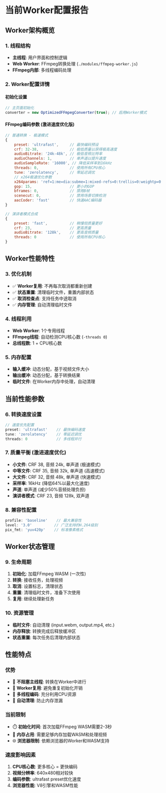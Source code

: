 # 当前Worker配置报告

## Worker架构概览

### 1. 线程结构
- **主线程**: 用户界面和控制逻辑
- **Web Worker**: FFmpeg转换处理 (`./modules/ffmpeg-worker.js`)
- **FFmpeg内部**: 多线程编码处理

### 2. Worker配置详情

#### 初始化设置
```javascript
// 主页面初始化
converter = new OptimizedFFmpegConverter(true); // 启用Worker模式
```

#### FFmpeg编码参数 (激进速度优化版)
```javascript
// 普通转换 - 极速模式
{
    preset: 'ultrafast',     // 最快编码预设
    crf: 32-38,              // 极低质量以获得极高速度
    audioBitrate: '24k-48k', // 极低音频比特率
    audioChannels: 1,        // 单声道以提升速度
    audioSampleRate: '16000', // 降低采样率到16kHz
    threads: 0,              // 使用所有CPU核心
    tune: 'zerolatency',     // 零延迟调优
    // x264极速优化参数
    x264params: 'ref=1:me=dia:subme=1:mixed-refs=0:trellis=0:weightp=0:weightb=0:8x8dct=0:fast-pskip=1:no-chroma-me=1:me-range=4:partitions=none:direct=spatial:no-deblock=1',
    gop: 15,                 // 更小的GOP
    bframes: 0,              // 禁用B帧
    scenecut: 0,             // 禁用场景切换检测
    aacCoder: 'fast'         // 快速AAC编码器
}

// 演讲者模式合成
{
    preset: 'fast',          // 稍慢但质量更好
    crf: 23,                 // 更高质量
    audioBitrate: '128k',    // 更高音频质量
    threads: 0               // 使用所有CPU核心
}
```

## Worker性能特性

### 3. 优化机制
- ✅ **Worker复用**: 不再每次取消都重新创建
- ✅ **状态重置**: 清理临时文件，重置内部状态
- ✅ **取消检查点**: 支持任务中途取消
- ✅ **内存管理**: 自动清理临时文件

### 4. 线程利用
- **Web Worker**: 1个专用线程
- **FFmpeg线程**: 自动检测CPU核心数 (`-threads 0`)
- **总线程数**: 1 + CPU核心数

### 5. 内存配置
- **输入缓冲**: 动态分配，基于视频文件大小
- **输出缓冲**: 动态分配，基于转换结果
- **临时文件**: 在Worker内存中处理，自动清理

## 当前性能参数

### 6. 转换速度设置
```javascript
// 速度优先配置
preset: 'ultrafast'    // 最快编码速度
tune: 'zerolatency'    // 零延迟调优
threads: 0             // 多线程并行
```

### 7. 质量平衡 (激进速度优化)
- **小文件**: CRF 38, 音频 24k, 单声道 (极速模式)
- **中等文件**: CRF 35, 音频 32k, 单声道 (高速模式)
- **大文件**: CRF 32, 音频 48k, 单声道 (快速模式)
- **采样率**: 16kHz (降低64%以最大化速度)
- **声道**: 单声道 (减少50%音频处理负担)
- **演讲者模式**: CRF 23, 音频 128k, 双声道

### 8. 兼容性配置
```javascript
profile: 'baseline'    // 最大兼容性
level: '3.0'          // 广泛支持的H.264级别
pix_fmt: 'yuv420p'    // 标准像素格式
```

## Worker状态管理

### 9. 生命周期
1. **初始化**: 加载FFmpeg WASM (一次性)
2. **转换**: 接收任务，处理视频
3. **取消**: 设置标志，清理状态
4. **重置**: 清理临时文件，准备下次使用
5. **复用**: 继续处理新任务

### 10. 资源管理
- **临时文件**: 自动清理 (input.webm, output.mp4, etc.)
- **内存释放**: 转换完成后释放缓冲区
- **状态重置**: 每次任务后清理内部状态

## 性能特点

### 优势
- 🚀 **不阻塞主线程**: 转换在Worker中进行
- 🔄 **Worker复用**: 避免重复初始化开销
- 🧵 **多线程编码**: 充分利用CPU资源
- 🧹 **自动清理**: 防止内存泄漏

### 当前限制
- ⏱️ **初始化时间**: 首次加载FFmpeg WASM需要2-3秒
- 💾 **内存占用**: 需要足够内存加载WASM和处理视频
- 🌐 **浏览器限制**: 依赖浏览器的Worker和WASM支持

### 速度影响因素
1. **CPU核心数**: 更多核心 = 更快编码
2. **视频分辨率**: 640x480相对较快
3. **编码参数**: ultrafast preset优化速度
4. **浏览器性能**: V8引擎和WASM性能
